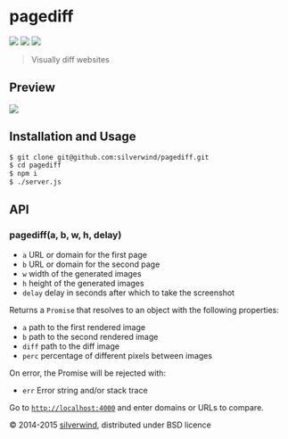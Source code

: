 # pagediff
[![](https://img.shields.io/npm/v/pagediff.svg?style=flat)](https://www.npmjs.org/package/pagediff) [![](https://img.shields.io/npm/dm/pagediff.svg)](https://www.npmjs.org/package/pagediff) [![](https://api.travis-ci.org/silverwind/pagediff.svg?style=flat)](https://travis-ci.org/silverwind/pagediff)
> Visually diff websites

## Preview
![](https://raw.githubusercontent.com/silverwind/pagediff/master/screenshot.png)

## Installation and Usage
```sh
$ git clone git@github.com:silverwind/pagediff.git
$ cd pagediff
$ npm i
$ ./server.js
```

## API
### pagediff(a, b, w, h, delay)
- `a` URL or domain for the first page
- `b` URL or domain for the second page
- `w` width of the generated images
- `h` height of the generated images
- `delay` delay in seconds after which to take the screenshot

Returns a `Promise` that resolves to an object with the following properties:

- `a` path to the first rendered image
- `b` path to the second rendered image
- `diff` path to the diff image
- `perc` percentage of different pixels between images

On error, the Promise will be rejected with:

- `err` Error string and/or stack trace

Go to [`http://localhost:4000`](http://localhost:4000) and enter domains or URLs to compare.

© 2014-2015 [silverwind](https://github.com/silverwind), distributed under BSD licence
